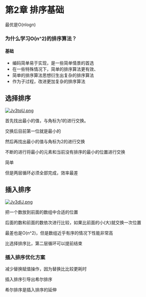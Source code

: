 # 第2章 排序基础

最优是O(nlogn)

### 为什么学习O(n^2)的排序算法？

#### 基础

- 编码简单易于实现，是一些简单情景的首选
- 在一些特殊情况下，简单的排序算法更有效、
- 简单的排序算法思想衍生出复杂的排序算法
- 作为子过程，改进更加复杂的排序算法



## 选择排序



[![Jv3tqU.png](https://s1.ax1x.com/2020/05/02/Jv3tqU.png)](https://imgchr.com/i/Jv3tqU)



首先找出最小的值，与角标为1的进行交换。

交换后目前第一位就是最小的

然后再找出最小的值与角标为2的进行交换

不断的进行将最小的元素和当前没有排序的最小的位置进行交换

简单

但是两层循环必须全部完成，效率最差



## 插入排序



[![Jv3dIJ.png](https://s1.ax1x.com/2020/05/02/Jv3dIJ.png)](https://imgchr.com/i/Jv3dIJ)



把一个数放到前面的数组中合适的位置

后面的数和前面的数依次进行比较，如果比前面的小(大)就交换一次位置



最差也是O(n^2)，但是数组近乎有序的情况下性能非常高

比选择排序比，第二层循环可以提前结束



### 插入排序优化方案

减少替换赋值操作，因为替换比比较更耗时



插入排序引导出希尔排序

希尔排序是插入排序的延伸























